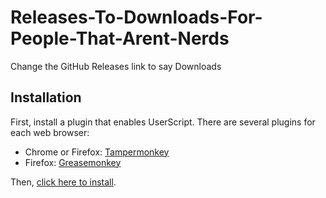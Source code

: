 # Releases-To-Downloads-For-People-That-Arent-Nerds
Change the GitHub Releases link to say Downloads 

Installation
------------

First, install a plugin that enables UserScript. There are several plugins for each web browser:

- Chrome or Firefox: [Tampermonkey](https://www.tampermonkey.net/)
- Firefox: [Greasemonkey](https://addons.mozilla.org/en-US/firefox/addon/greasemonkey/)

Then, [click here to install](https://gist.github.com/HaroldPetersInskipp/591329c8aafe54db7b90e10f9c1e44ff/raw/823e4cf5a5ebb14df1bb5f962988355604672c9a/ReleasesToDownloadsForPeopleThatArentNerds.user.js).
